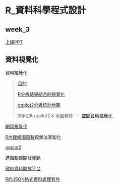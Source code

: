 ﻿# R_資料科學程式設計
## week_3 
[上課PPT](https://docs.google.com/presentation/d/e/2PACX-1vRK_nZPbToZoI3Xw7p7i-9r4pRvJazoS68QmkNQeCVbj4lQvSOIK9exmYF5Ct7UdAQqj3EX0oMrCzRv/pub?start=false&loop=false&delayms=3000&slide=id.g34447a6361_0_20)
## 資料視覺化
資料視覺化
>[目的](https://yijutseng.github.io/DataScienceRBook/vis.html#section-8.1)
>
>[R分析結果結合的視覺化](http://datascienceandr.org/slide/RVisualization-Introduction.html#3)
>
>[ggplot2分級統計地圖](https://read01.com/7Dm7LP.html)
>
>`回家任務` ggplot2 & 地圖套件 --- [空間資料視覺化](https://blog.gtwang.org/r/r-ggmap-package-spatial-data-visualization/)


[網頁視覺化](https://github.com/d3/d3/wiki/Gallery)

[R內建繪圖函數](https://pecu.gitbooks.io/r_/content/week3/3-plot-with-ggplot2.html)較無法客製化

[ggplot2](https://pecu.gitbooks.io/r_/content/week3/3-plot-with-ggplot2-and-plotly.html)

[進階軟體開發專題](https://csx.aca.ntu.edu.tw/course/2031b0/index.htm)

[政府資料開放平台](https://data.gov.tw/)

[R的JSON格式資料處理套件](https://blog.gtwang.org/r/jsonlite-json-format-parser-generator-tutorial/2/)